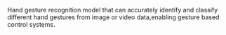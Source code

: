 Hand gesture recognition model that can accurately identify and classify different hand gestures from image or video data,enabling gesture based control systems.
